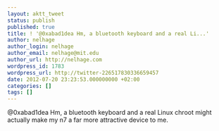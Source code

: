```yaml
---
layout: aktt_tweet
status: publish
published: true
title: ! '@0xabad1dea Hm, a bluetooth keyboard and a real Li...'
author: nelhage
author_login: nelhage
author_email: nelhage@mit.edu
author_url: http://nelhage.com
wordpress_id: 1783
wordpress_url: http://twitter-226517830336659457
date: 2012-07-20 23:23:53.000000000 +02:00
categories: []
tags: []
---
```

@0xabad1dea Hm, a bluetooth keyboard and a real Linux chroot might actually make my n7 a far more attractive device to me.
